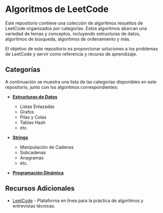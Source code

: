 # Algoritmos de LeetCode

Este repositorio contiene una colección de algoritmos resueltos de LeetCode organizados por categorías. Estos algoritmos abarcan una variedad de temas y conceptos, incluyendo estructuras de datos, algoritmos de búsqueda, algoritmos de ordenamiento y más.

El objetivo de este repositorio es proporcionar soluciones a los problemas de LeetCode y servir como referencia y recurso de aprendizaje.

## Categorías

A continuación se muestra una lista de las categorías disponibles en este repositorio, junto con los algoritmos correspondientes:

- **[Estructuras de Datos](Data_Structures/)**
    - Listas Enlazadas
    - Grafos
    - Pilas y Colas
    - Tablas Hash
    - etc.

- **[Strings](Strings/)**
    - Manipulación de Cadenas
    - Subcadenas
    - Anagramas
    - etc.

- **[Programación Dinámica](Dynamic_Programming/)**


## Recursos Adicionales

- [LeetCode](https://leetcode.com/) - Plataforma en línea para la práctica de algoritmos y entrevistas técnicas.
